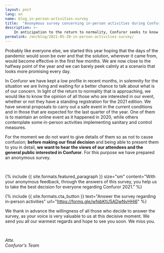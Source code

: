 ```yaml
---
layout: post
lang: en
name: blog_in-person-activities-survey
title:  "Anonymous survey concerning in-person activities during Confuror 2021"
description: >-
    In anticipation to the return to normality, Confuror seeks to know the public's opinion regarding in-person activities during the 2021 edition.
permalink: /en/blog/2021-05-20-in-person-activities-survey/
---
```


Probably like everyone else, we started this year hoping that the days of the pandemic would soon be over and that the solution, wherever it came from, would become effective in the first few months. We are now close to the halfway point of the year and we can barely peek calmly at a scenario that looks more promising every day.

In Confuror we have kept a low profile in recent months, in solemnity for the situation we are living and waiting for a better chance to talk about what is of our concern. In light of the return to normality that is approaching, we would like to know the opinion of all those who are interested in our event, whether or not they have a standing registration for the 2021 edition. We have several proposals to carry out a safe event in the current conditions and in those that are expected for the last quarter of the year. One of them is to maintain an online event as it happened in 2020, while others contemplate some in-person activities implementing sanitary and control measures.

For the moment we do not want to give details of them so as not to cause confusion; **before making our final decision** and being able to present them to you in detail, **we want to hear the views of our attendees and the general public interested in Confuror**. For this purpose we have prepared an anonymous survey.

<br>

{%
  include {{ site.formats.featured_paragraph }}
  size="sm"
  content="With your anonymous feedback, through the answers of this survey, you help us to take the best decision for everyone regarding Confuror 2021."
%}

{%
  include {{ site.formats.cta_button }}
  text="Answer the survey regarding in-person activities"
  url="https://forms.gle/wfqbKtU5ADwNvHHi6"
%}

We thank in advance the willingness of all those who decide to answer the survey, as your voice is very valuable to us at this decisive moment. We send you all our warmest regards and hope to see you soon. We miss you.

<br>

*Atte.
<br>
Confuror's Team*